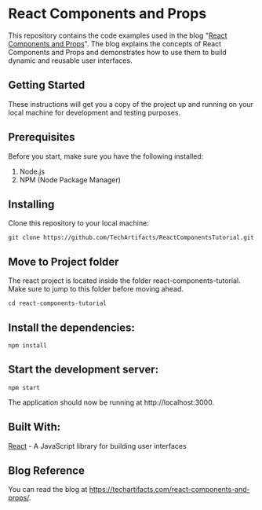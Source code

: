 # React Components and Props

This repository contains the code examples used in the blog "[React Components and Props](https://techartifacts.com/react-components-and-props)". The blog explains the concepts of React Components and Props and demonstrates how to use them to build dynamic and reusable user interfaces.

## Getting Started
These instructions will get you a copy of the project up and running on your local machine for development and testing purposes.

## Prerequisites

Before you start, make sure you have the following installed:
1. Node.js
2. NPM (Node Package Manager)

## Installing
Clone this repository to your local machine:

```
git clone https://github.com/TechArtifacts/ReactComponentsTutorial.git
```

## Move to Project folder
The react project is located inside the folder react-components-tutorial. Make sure to jump to this folder before moving ahead. 
```
cd react-components-tutorial
```

## Install the dependencies:

```
npm install
```

## Start the development server:

```
npm start
```

The application should now be running at http://localhost:3000.

## Built With:
[React](https://reactjs.org/) - A JavaScript library for building user interfaces

## Blog Reference
You can read the blog at https://techartifacts.com/react-components-and-props/.

